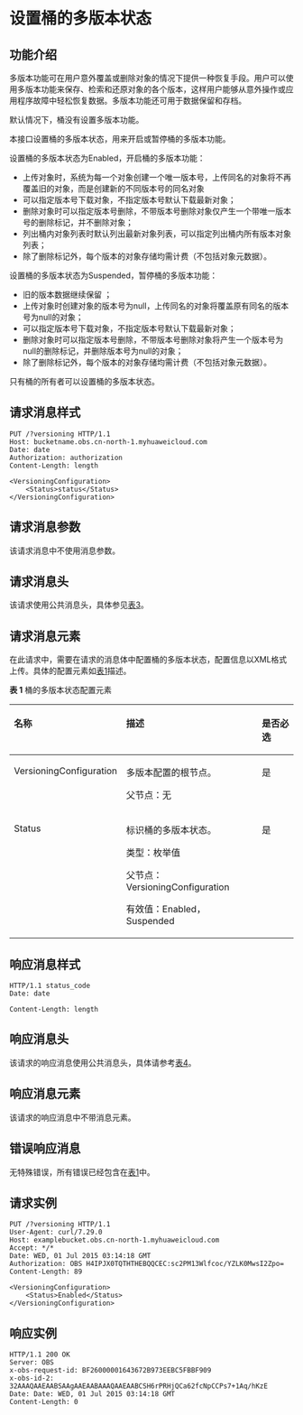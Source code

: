 # 设置桶的多版本状态<a name="ZH-CN_TOPIC_0100846748"></a>

## 功能介绍<a name="section5584184924715"></a>

多版本功能可在用户意外覆盖或删除对象的情况下提供一种恢复手段。用户可以使用多版本功能来保存、检索和还原对象的各个版本，这样用户能够从意外操作或应用程序故障中轻松恢复数据。多版本功能还可用于数据保留和存档。

默认情况下，桶没有设置多版本功能。

本接口设置桶的多版本状态，用来开启或暂停桶的多版本功能。

设置桶的多版本状态为Enabled，开启桶的多版本功能：

-   上传对象时，系统为每一个对象创建一个唯一版本号，上传同名的对象将不再覆盖旧的对象，而是创建新的不同版本号的同名对象
-   可以指定版本号下载对象，不指定版本号默认下载最新对象；
-   删除对象时可以指定版本号删除，不带版本号删除对象仅产生一个带唯一版本号的删除标记，并不删除对象；
-   列出桶内对象列表时默认列出最新对象列表，可以指定列出桶内所有版本对象列表；
-   除了删除标记外，每个版本的对象存储均需计费（不包括对象元数据）。

设置桶的多版本状态为Suspended，暂停桶的多版本功能：

-   旧的版本数据继续保留 ；
-   上传对象时创建对象的版本号为null，上传同名的对象将覆盖原有同名的版本号为null的对象；
-   可以指定版本号下载对象，不指定版本号默认下载最新对象；
-   删除对象时可以指定版本号删除，不带版本号删除对象将产生一个版本号为null的删除标记，并删除版本号为null的对象；
-   除了删除标记外，每个版本的对象存储均需计费（不包括对象元数据）。

只有桶的所有者可以设置桶的多版本状态。

## 请求消息样式<a name="section31076456"></a>

```
PUT /?versioning HTTP/1.1 
Host: bucketname.obs.cn-north-1.myhuaweicloud.com 
Date: date
Authorization: authorization
Content-Length: length

<VersioningConfiguration> 
    <Status>status</Status> 
</VersioningConfiguration>
```

## 请求消息参数<a name="section11252648"></a>

该请求消息中不使用消息参数。

## 请求消息头<a name="section34164974"></a>

该请求使用公共消息头，具体参见[表3](REST-API介绍.md#table25197309)。

## 请求消息元素<a name="section39049314"></a>

在此请求中，需要在请求的消息体中配置桶的多版本状态，配置信息以XML格式上传。具体的配置元素如[表1](#d0e7246)描述。

**表 1**  桶的多版本状态配置元素

<a name="d0e7246"></a>
<table><thead align="left"><tr id="row52104816"><th class="cellrowborder" valign="top" width="33.67%" id="mcps1.2.4.1.1"><p id="p59740538"><a name="p59740538"></a><a name="p59740538"></a><strong id="b793932"><a name="b793932"></a><a name="b793932"></a>名称</strong></p>
</th>
<th class="cellrowborder" valign="top" width="51.019999999999996%" id="mcps1.2.4.1.2"><p id="p64308536"><a name="p64308536"></a><a name="p64308536"></a><strong id="b41905916"><a name="b41905916"></a><a name="b41905916"></a>描述</strong></p>
</th>
<th class="cellrowborder" valign="top" width="15.310000000000002%" id="mcps1.2.4.1.3"><p id="p38936003"><a name="p38936003"></a><a name="p38936003"></a><strong id="b14879713"><a name="b14879713"></a><a name="b14879713"></a>是否必选</strong></p>
</th>
</tr>
</thead>
<tbody><tr id="row64406127"><td class="cellrowborder" valign="top" width="33.67%" headers="mcps1.2.4.1.1 "><p id="p49513773"><a name="p49513773"></a><a name="p49513773"></a>VersioningConfiguration</p>
</td>
<td class="cellrowborder" valign="top" width="51.019999999999996%" headers="mcps1.2.4.1.2 "><p id="p51192643"><a name="p51192643"></a><a name="p51192643"></a>多版本配置的根节点。</p>
<p id="p58080607"><a name="p58080607"></a><a name="p58080607"></a>父节点：无</p>
</td>
<td class="cellrowborder" valign="top" width="15.310000000000002%" headers="mcps1.2.4.1.3 "><p id="p6908717"><a name="p6908717"></a><a name="p6908717"></a>是</p>
</td>
</tr>
<tr id="row62178457"><td class="cellrowborder" valign="top" width="33.67%" headers="mcps1.2.4.1.1 "><p id="p3290281"><a name="p3290281"></a><a name="p3290281"></a>Status</p>
</td>
<td class="cellrowborder" valign="top" width="51.019999999999996%" headers="mcps1.2.4.1.2 "><p id="p65186226"><a name="p65186226"></a><a name="p65186226"></a>标识桶的多版本状态。</p>
<p id="p49805123"><a name="p49805123"></a><a name="p49805123"></a>类型：枚举值</p>
<p id="p45592923"><a name="p45592923"></a><a name="p45592923"></a>父节点：VersioningConfiguration</p>
<p id="p7683123"><a name="p7683123"></a><a name="p7683123"></a>有效值：Enabled，Suspended</p>
</td>
<td class="cellrowborder" valign="top" width="15.310000000000002%" headers="mcps1.2.4.1.3 "><p id="p18353199"><a name="p18353199"></a><a name="p18353199"></a>是</p>
</td>
</tr>
</tbody>
</table>

## 响应消息样式<a name="section15899509"></a>

```
HTTP/1.1 status_code
Date: date

Content-Length: length
```

## 响应消息头<a name="section8877856"></a>

该请求的响应消息使用公共消息头，具体请参考[表4](REST-API介绍.md#d0e686)。

## 响应消息元素<a name="section12791844"></a>

该请求的响应消息中不带消息元素。

## 错误响应消息<a name="section48017739"></a>

无特殊错误，所有错误已经包含在[表1](错误码列表.md#d0e843)中。

## 请求实例<a name="section14482163815396"></a>

```
PUT /?versioning HTTP/1.1
User-Agent: curl/7.29.0
Host: examplebucket.obs.cn-north-1.myhuaweicloud.com
Accept: */*
Date: WED, 01 Jul 2015 03:14:18 GMT
Authorization: OBS H4IPJX0TQTHTHEBQQCEC:sc2PM13Wlfcoc/YZLK0MwsI2Zpo=
Content-Length: 89

<VersioningConfiguration>     
    <Status>Enabled</Status> 
</VersioningConfiguration>
```

## 响应实例<a name="section76081155815"></a>

```
HTTP/1.1 200 OK
Server: OBS
x-obs-request-id: BF26000001643672B973EEBC5FBBF909
x-obs-id-2: 32AAAQAAEAABSAAgAAEAABAAAQAAEAABCSH6rPRHjQCa62fcNpCCPs7+1Aq/hKzE
Date: Date: WED, 01 Jul 2015 03:14:18 GMT
Content-Length: 0
```

